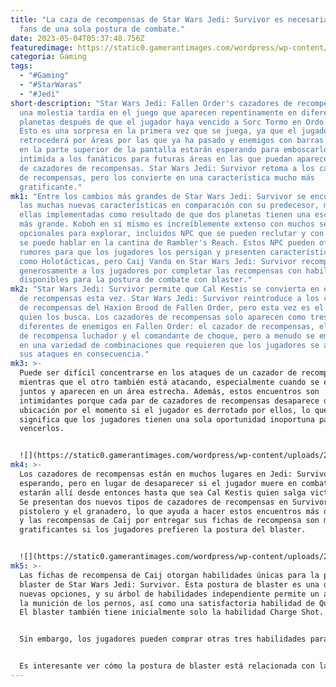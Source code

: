 ```yaml
---
title: "La caza de recompensas de Star Wars Jedi: Survivor es necesaria para los
  fans de una sola postura de combate."
date: 2023-05-04T05:37:48.756Z
featuredimage: https://static0.gamerantimages.com/wordpress/wp-content/uploads/2023/05/star-wars-jedi-survivor-bounty-hunter.jpg?q=50&fit=contain&w=1140&h=&dpr=1.5
categoria: Gaming
tags:
  - "#Gaming"
  - "#StarWaras"
  - "#Jedi"
short-description: "Star Wars Jedi: Fallen Order's cazadores de recompensas son
  una molestia tardía en el juego que aparecen repentinamente en diferentes
  planetas después de que el jugador haya vencido a Sorc Tormo en Ordo Eris.
  Esto es una sorpresa en la primera vez que se juega, ya que el jugador
  retrocederá por áreas por las que ya ha pasado y enemigos con barras de salud
  en la parte superior de la pantalla estarán esperando para emboscarlos, lo que
  intimida a los fanáticos para futuras áreas en las que puedan aparecer pares
  de cazadores de recompensas. Star Wars Jedi: Survivor retoma a los cazadores
  de recompensas, pero los convierte en una característica mucho más
  gratificante."
mk1: "Entre los cambios más grandes de Star Wars Jedi: Survivor se encuentran
  las muchas nuevas características en comparación con su predecesor, muchas de
  ellas implementadas como resultado de que dos planetas tienen una escala mucho
  más grande. Koboh en sí mismo es increíblemente extenso con muchos secretos
  opcionales para explorar, incluidos NPC que se pueden reclutar y con los que
  se puede hablar en la cantina de Rambler's Reach. Estos NPC pueden ofrecer
  rumores para que los jugadores los persigan y presenten características únicas
  como Holotácticas, pero Caij Vanda en Star Wars Jedi: Survivor recompensa
  generosamente a los jugadores por completar las recompensas con habilidades
  disponibles para la postura de combate con blaster."
mk2: "Star Wars Jedi: Survivor permite que Cal Kestis se convierta en el cazador
  de recompensas esta vez. Star Wars Jedi: Survivor reintroduce a los cazadores
  de recompensas del Haxion Brood de Fallen Order, pero esta vez es el jugador
  quien los busca. Los cazadores de recompensas solo aparecen como tres tipos
  diferentes de enemigos en Fallen Order: el cazador de recompensas, el droide
  de recompensa luchador y el comandante de choque, pero a menudo se emparejan
  en una variedad de combinaciones que requieren que los jugadores se adapten a
  sus ataques en consecuencia."
mk3: >-
  Puede ser difícil concentrarse en los ataques de un cazador de recompensas
  mientras que el otro también está atacando, especialmente cuando se emparejan
  juntos y aparecen en un área estrecha. Además, estos encuentros son
  intimidantes porque cada par de cazadores de recompensas desaparece de esa
  ubicación por el momento si el jugador es derrotado por ellos, lo que
  significa que los jugadores tienen una sola oportunidad inoportuna para
  vencerlos.


  ![](https://static0.gamerantimages.com/wordpress/wp-content/uploads/2023/05/screenshot-2023-05-03-11-29-01.png?q=50&fit=crop&w=1500&dpr=1.5)
mk4: >-
  Los cazadores de recompensas están en muchos lugares en Jedi: Survivor, aún
  esperando, pero en lugar de desaparecer si el jugador muere en combate,
  estarán allí desde entonces hasta que sea Cal Kestis quien salga victorioso.
  Se presentan dos nuevos tipos de cazadores de recompensas en Survivor como el
  pistolero y el granadero, lo que ayuda a hacer estos encuentros más dinámicos,
  y las recompensas de Caij por entregar sus fichas de recompensa son muy
  gratificantes si los jugadores prefieren la postura del blaster.


  ![](https://static0.gamerantimages.com/wordpress/wp-content/uploads/2023/05/jedi-2.png?q=50&fit=crop&w=1500&dpr=1.5)
mk5: >-
  Las fichas de recompensa de Caij otorgan habilidades únicas para la postura de
  blaster de Star Wars Jedi: Survivor. Esta postura de blaster es una de las dos
  nuevas opciones, y su árbol de habilidades independiente permite un aumento en
  la munición de los pernos, así como una satisfactoria habilidad de Quick Draw.
  El blaster también tiene inicialmente solo la habilidad Charge Shot.


  Sin embargo, los jugadores pueden comprar otras tres habilidades para la postura de blaster en el tablón de recompensas de Caij en la cantina de Rambler's Reach. Aquí, Caij también vende cosméticos de componentes de blaster por una ficha de recompensa cada uno, así como rebanadas únicas de droides que permiten a BD-1 convertir a ciertos enemigos al lado del jugador.


  Es interesante ver cómo la postura de blaster está relacionada con la caza de recompensas como juego de rol de pistolero o espadachín, y las tres habilidades de blaster únicas de Caij son perfectas para los jugadores que adoran esta postura: Charge Shot Area mejorará el Charge Shot para que impacte a los enemigos cercanos alrededor del objetivo; Ricochet dispara un tiro que rebota en superficies; y Stun Shot aturde a un objetivo y a los enemigos cercanos. Por lo tanto, hay muchos incentivos excelentes para entregar fichas de recompensa a Caij en Rambler's Reach, pero la postura de blaster se beneficia más con estilos de juego distintivos en Star Wars Jedi: Survivor.
---
```

